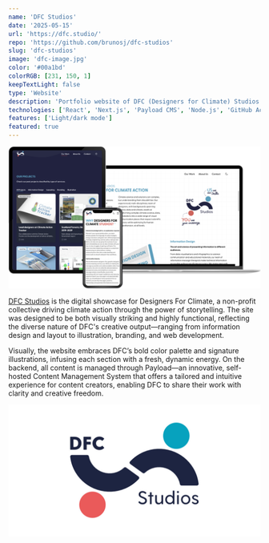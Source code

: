 ```yaml
---
name: 'DFC Studios'
date: '2025-05-15'
url: 'https://dfc.studio/'
repo: 'https://github.com/brunosj/dfc-studios'
slug: 'dfc-studios'
image: 'dfc-image.jpg'
color: '#00a1bd'
colorRGB: [231, 150, 1]
keepTextLight: false
type: 'Website'
description: 'Portfolio website of DFC (Designers for Climate) Studios'
technologies: ['React', 'Next.js', 'Payload CMS', 'Node.js', 'GitHub Actions']
features: ['Light/dark mode']
featured: true
---
```


![DFC Studios Devices](../../assets/images/dfc-devices.png)

[DFC Studios](https://dfc.studio/) is the digital showcase for Designers For Climate, a non-profit collective driving climate action through the power of storytelling. The site was designed to be both visually striking and highly functional, reflecting the diverse nature of DFC's creative output—ranging from information design and layout to illustration, branding, and web development.

Visually, the website embraces DFC’s bold color palette and signature illustrations, infusing each section with a fresh, dynamic energy. On the backend, all content is managed through Payload—an innovative, self-hosted Content Management System that offers a tailored and intuitive experience for content creators, enabling DFC to share their work with clarity and creative freedom.

![DFC Studios Logo](../../assets/images/dfc-og-image.jpg)

